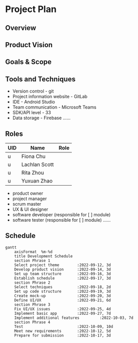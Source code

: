 # Project Plan

## Overview

## Product Vision

## Goals & Scope

## Tools and Techniques
- Version control - git
- Project information website - GitLab
- IDE - Android Studio
- Team communication - Microsoft Teams
- SDK/API level - 33
- Data storage - Firebase
......

## Roles
UID|Name|Role|
-|-|-
u|Fiona Chu|
u|Lachlan Scott|
u|Rita Zhou|
u|Yuxuan Zhao|

- product owner
- project manager
- scrum master
- UX & UI designer
- software developer (responsible for [ ] module)
- software tester (responsible for [ ] module)
......

## Schedule
```mermaid
gantt
    axisFormat  %m-%d
    title Development Schedule
    section Phrase 1
    Select project theme        :2022-09-12, 3d
    Develop product vision      :2022-09-14, 3d
    Set up team structure       :2022-09-16, 3d
    Establish schedule          :2022-09-17, 3d
    section Phrase 2
    Select techniques           :2022-09-18, 2d
    Set up code structure       :2022-09-19, 3d
    Create mock-up              :2022-09-20, 3d
    Define UI/UX                :2022-09-21, 6d
    section Phrase 3
    Fix UI/UX issues            :2022-09-25, 4d
    Implement basic app         :2022-09-27, 7d
    Implement additional features         :2022-10-03, 7d
    section Phrase 4
    Test                        :2022-10-09, 10d
    Meet new requirements       :2022-10-12, 5d
    Prepare for submission      :2022-10-17, 3d
```